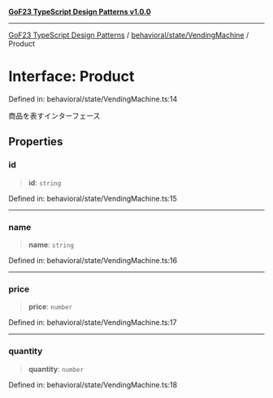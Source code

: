[**GoF23 TypeScript Design Patterns v1.0.0**](../../../../README.md)

***

[GoF23 TypeScript Design Patterns](../../../../README.md) / [behavioral/state/VendingMachine](../README.md) / Product

# Interface: Product

Defined in: behavioral/state/VendingMachine.ts:14

商品を表すインターフェース

## Properties

### id

> **id**: `string`

Defined in: behavioral/state/VendingMachine.ts:15

***

### name

> **name**: `string`

Defined in: behavioral/state/VendingMachine.ts:16

***

### price

> **price**: `number`

Defined in: behavioral/state/VendingMachine.ts:17

***

### quantity

> **quantity**: `number`

Defined in: behavioral/state/VendingMachine.ts:18
